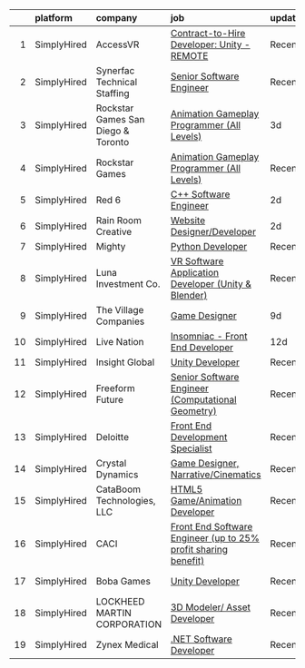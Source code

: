 

|    | platform    | company                            | job                                                                                                                                                                            | update_time   | location         |
|---:|:------------|:-----------------------------------|:-------------------------------------------------------------------------------------------------------------------------------------------------------------------------------|:--------------|:-----------------|
|  1 | SimplyHired | AccessVR                           | [Contract-to-Hire Developer: Unity - REMOTE](https://www.simplyhired.com/job/eHNuYSh6_hoBmAbJDab1E996_fEnIXXN35rkqxjWwKVh7x7ufcJMLA?q=animation+developer)                     | Recently      | Winchester, VA   |
|  2 | SimplyHired | Synerfac Technical Staffing        | [Senior Software Engineer](https://www.simplyhired.com/job/pfAB1dcPkm_0WDx_mMBZ7rsCXzWDBajIBu_LEdpnkuZL1kFIM7JZWg?q=animation+developer)                                       | Recently      | Fairmont, WV     |
|  3 | SimplyHired | Rockstar Games San Diego & Toronto | [Animation Gameplay Programmer (All Levels)](https://www.simplyhired.com/job/bczYwvJHz--HQYpDYfb24dqlqB-GiuLlmc6cKNOcQvYXy42rqqZCLw?q=animation+developer)                     | 3d            | Carlsbad, CA     |
|  4 | SimplyHired | Rockstar Games                     | [Animation Gameplay Programmer (All Levels)](https://www.simplyhired.com/job/1pSEzXWP6p8ML9piAakVgJAIWzA9LrjPxi3CLE-MLJDKJMG2jk5IcQ?q=animation+developer)                     | Recently      | Carlsbad, CA     |
|  5 | SimplyHired | Red 6                              | [C++ Software Engineer](https://www.simplyhired.com/job/9Xtb5qUuu4R5qUWtB79vX_abIchKtlqG4zr-e2dEI3nesZVMVAFT8Q?q=animation+developer)                                          | 2d            | Santa Monica, CA |
|  6 | SimplyHired | Rain Room Creative                 | [Website Designer/Developer](https://www.simplyhired.com/job/4av9T8baxmOOb363mWirn2yanAhOUO_Y7eryG5BL0E8uMVq5ABSCZQ?q=animation+developer)                                     | 2d            | Logan, UT        |
|  7 | SimplyHired | Mighty                             | [Python Developer](https://www.simplyhired.com/job/mSidqalQa9rFv-8uMc6mXYDSd2xaTVkb4xZSgl6OipQNezi9Fe79tw?q=animation+developer)                                               | Recently      | Remote           |
|  8 | SimplyHired | Luna Investment Co.                | [VR Software Application Developer (Unity & Blender)](https://www.simplyhired.com/job/gy8HREFul1xocPlS9PtlO2qZaV4gum6HSfUE_ED1zIz-UhEoFwcbSw?q=animation+developer)            | Recently      | Remote           |
|  9 | SimplyHired | The Village Companies              | [Game Designer](https://www.simplyhired.com/job/X8KcxNXnQpRqJOahRjrjDjxs-3qJzyCFKtY17q3NT5lqGpWdOvQ0Mg?q=animation+developer)                                                  | 9d            | Green Bay, WI    |
| 10 | SimplyHired | Live Nation                        | [Insomniac - Front End Developer](https://www.simplyhired.com/job/kp8yLbjJtVk2_t4G1qccHr_B4DjyEsLYhSewH1TlKvswlYu0ipka-g?q=animation+developer)                                | 12d           | Calabasas, CA    |
| 11 | SimplyHired | Insight Global                     | [Unity Developer](https://www.simplyhired.com/job/vD4Eu1aq7XZ7ROcqZHX8zs3GdbZytTEyTLwewgIgFn6jsqvusE0uSw?q=animation+developer)                                                | Recently      | Troy, MI         |
| 12 | SimplyHired | Freeform Future                    | [Senior Software Engineer (Computational Geometry)](https://www.simplyhired.com/job/6wSIhC8ONO7FvkxxWlWYoapxKQvlABLw6UoPzfoMVkL_T4XfmwR9kA?q=animation+developer)              | Recently      | Hawthorne, CA    |
| 13 | SimplyHired | Deloitte                           | [Front End Development Specialist](https://www.simplyhired.com/job/YZSNOGJRHMethTKYn3VLcwcxRWwkl_x8eMjZfdeicloK-zpFYywAbA?q=animation+developer)                               | Recently      | Austin, TX       |
| 14 | SimplyHired | Crystal Dynamics                   | [Game Designer, Narrative/Cinematics](https://www.simplyhired.com/job/dJFZE6s2B-r_t2vdDEjykhZyrM3b5e-cOYOKNQ6M-QF2u8rsde4Glg?q=animation+developer)                            | Recently      | Bellevue, WA     |
| 15 | SimplyHired | CataBoom Technologies, LLC         | [HTML5 Game/Animation Developer](https://www.simplyhired.com/job/rcD9kqRruTFu3sLPN7RcYmKqhwYda35Xkfl4DXnDIh1VgwPtoMUoDw?q=animation+developer)                                 | Recently      | Richardson, TX   |
| 16 | SimplyHired | CACI                               | [Front End Software Engineer (up to 25% profit sharing benefit)](https://www.simplyhired.com/job/kdHfJMtgmEa56b-W-wJWs1S8dvRsMh7IWG19JhLN5VkYjLtGNMo4Tw?q=animation+developer) | Recently      | Sterling, VA     |
| 17 | SimplyHired | Boba Games                         | [Unity Developer](https://www.simplyhired.com/job/2Ksr-vYemOiPxyV6NP21dgUhB8wRHGoUQJWl1pqvIB76GUwYWBx1zA?q=animation+developer)                                                | Recently      | Schaumburg, IL   |
| 18 | SimplyHired | LOCKHEED MARTIN CORPORATION        | [3D Modeler/ Asset Developer](https://www.simplyhired.com/job/ytznfHbT7W4AJzaUZlN3Lkqq69PW2U0nu2mqUowTqAYKW9CC1Pzlcw?q=animation+developer)                                    | Recently      | Orlando, FL      |
| 19 | SimplyHired | Zynex Medical                      | [.NET Software Developer](https://www.simplyhired.com/job/CkZS4u7p1I92Dp42AUwS_a_ddjsrJw7_CNhZYtWMjYq5qdAiX22kGQ?q=animation+developer)                                        | Recently      | Englewood, CO    |